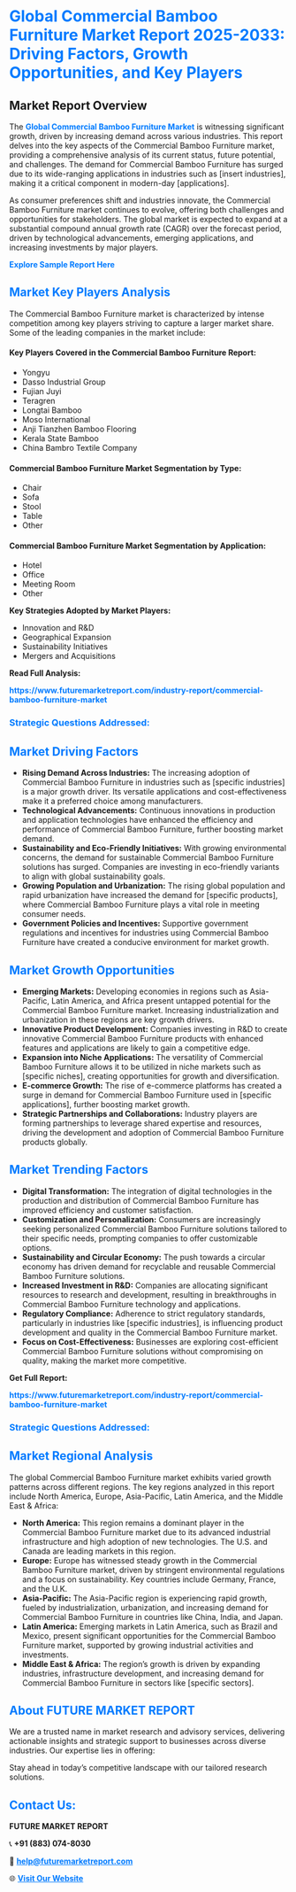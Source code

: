 <h1 style="color: #007BFF;">Global Commercial Bamboo Furniture Market Report 2025-2033: Driving Factors, Growth Opportunities, and Key Players</h1>

<section id="overview">
<h2>Market Report Overview</h2>
<p>The <a href="https://www.futuremarketreport.com/industry-report/commercial-bamboo-furniture-market" style="color: #007BFF; text-decoration: none;"><strong>Global Commercial Bamboo Furniture Market</strong></a> is witnessing significant growth, driven by increasing demand across various industries. This report delves into the key aspects of the Commercial Bamboo Furniture market, providing a comprehensive analysis of its current status, future potential, and challenges. The demand for Commercial Bamboo Furniture has surged due to its wide-ranging applications in industries such as [insert industries], making it a critical component in modern-day [applications].</p>
<p>As consumer preferences shift and industries innovate, the Commercial Bamboo Furniture market continues to evolve, offering both challenges and opportunities for stakeholders. The global market is expected to expand at a substantial compound annual growth rate (CAGR) over the forecast period, driven by technological advancements, emerging applications, and increasing investments by major players.</p>
</section>

<section id="overview">
<p><a href="https://www.futuremarketreport.com/request-sample/reportId=47112" style="color: #007BFF; text-decoration: none;"><strong>Explore Sample Report Here</strong></a></p>
</section>

<section id="key-players">
<h2 style="color: #007BFF;">Market Key Players Analysis</h2>
<p>The Commercial Bamboo Furniture market is characterized by intense competition among key players striving to capture a larger market share. Some of the leading companies in the market include:</p>
<h4>Key Players Covered in the Commercial Bamboo Furniture Report:</h4>
<ul><li>Yongyu</li><li>Dasso Industrial Group</li><li>Fujian Juyi</li><li>Teragren</li><li>Longtai Bamboo</li><li>Moso International</li><li>Anji Tianzhen Bamboo Flooring</li><li>Kerala State Bamboo</li><li>China Bambro Textile Company</li></ul>
<h4>Commercial Bamboo Furniture Market Segmentation by Type:</h4>
<ul><li>Chair</li><li>Sofa</li><li>Stool</li><li>Table</li><li>Other</li></ul>

<h4>Commercial Bamboo Furniture Market Segmentation by Application:</h4>
<ul><li>Hotel</li><li>Office</li><li>Meeting Room</li><li>Other</li></ul>
<p><strong>Key Strategies Adopted by Market Players:</strong></p>
<ul>
<li>Innovation and R&D</li>
<li>Geographical Expansion</li>
<li>Sustainability Initiatives</li>
<li>Mergers and Acquisitions</li>
</ul>
</section>

<section>
<p><strong>Read Full Analysis: </strong></p><a href="https://www.futuremarketreport.com/industry-report/commercial-bamboo-furniture-market" style="color: #007BFF; text-decoration: none;"><strong>https://www.futuremarketreport.com/industry-report/commercial-bamboo-furniture-market</strong></a>
<h3 style="color: #007BFF;">Strategic Questions Addressed:</h3>
</section>

<section id="driving-factors">
<h2 style="color: #007BFF;">Market Driving Factors</h2>
<ul>
<li><strong>Rising Demand Across Industries:</strong> The increasing adoption of Commercial Bamboo Furniture in industries such as [specific industries] is a major growth driver. Its versatile applications and cost-effectiveness make it a preferred choice among manufacturers.</li>
<li><strong>Technological Advancements:</strong> Continuous innovations in production and application technologies have enhanced the efficiency and performance of Commercial Bamboo Furniture, further boosting market demand.</li>
<li><strong>Sustainability and Eco-Friendly Initiatives:</strong> With growing environmental concerns, the demand for sustainable Commercial Bamboo Furniture solutions has surged. Companies are investing in eco-friendly variants to align with global sustainability goals.</li>
<li><strong>Growing Population and Urbanization:</strong> The rising global population and rapid urbanization have increased the demand for [specific products], where Commercial Bamboo Furniture plays a vital role in meeting consumer needs.</li>
<li><strong>Government Policies and Incentives:</strong> Supportive government regulations and incentives for industries using Commercial Bamboo Furniture have created a conducive environment for market growth.</li>
</ul>
</section>

<section id="growth-opportunities">
<h2 style="color: #007BFF;">Market Growth Opportunities</h2>
<ul>
<li><strong>Emerging Markets:</strong> Developing economies in regions such as Asia-Pacific, Latin America, and Africa present untapped potential for the Commercial Bamboo Furniture market. Increasing industrialization and urbanization in these regions are key growth drivers.</li>
<li><strong>Innovative Product Development:</strong> Companies investing in R&D to create innovative Commercial Bamboo Furniture products with enhanced features and applications are likely to gain a competitive edge.</li>
<li><strong>Expansion into Niche Applications:</strong> The versatility of Commercial Bamboo Furniture allows it to be utilized in niche markets such as [specific niches], creating opportunities for growth and diversification.</li>
<li><strong>E-commerce Growth:</strong> The rise of e-commerce platforms has created a surge in demand for Commercial Bamboo Furniture used in [specific applications], further boosting market growth.</li>
<li><strong>Strategic Partnerships and Collaborations:</strong> Industry players are forming partnerships to leverage shared expertise and resources, driving the development and adoption of Commercial Bamboo Furniture products globally.</li>
</ul>
</section>

<section id="trending-factors">
<h2 style="color: #007BFF;">Market Trending Factors</h2>
<ul>
<li><strong>Digital Transformation:</strong> The integration of digital technologies in the production and distribution of Commercial Bamboo Furniture has improved efficiency and customer satisfaction.</li>
<li><strong>Customization and Personalization:</strong> Consumers are increasingly seeking personalized Commercial Bamboo Furniture solutions tailored to their specific needs, prompting companies to offer customizable options.</li>
<li><strong>Sustainability and Circular Economy:</strong> The push towards a circular economy has driven demand for recyclable and reusable Commercial Bamboo Furniture solutions.</li>
<li><strong>Increased Investment in R&D:</strong> Companies are allocating significant resources to research and development, resulting in breakthroughs in Commercial Bamboo Furniture technology and applications.</li>
<li><strong>Regulatory Compliance:</strong> Adherence to strict regulatory standards, particularly in industries like [specific industries], is influencing product development and quality in the Commercial Bamboo Furniture market.</li>
<li><strong>Focus on Cost-Effectiveness:</strong> Businesses are exploring cost-efficient Commercial Bamboo Furniture solutions without compromising on quality, making the market more competitive.</li>
</ul>
</section>

<section>
<p><strong>Get Full Report: </strong></p><a href="https://www.futuremarketreport.com/industry-report/commercial-bamboo-furniture-market" style="color: #007BFF; text-decoration: none;"><strong>https://www.futuremarketreport.com/industry-report/commercial-bamboo-furniture-market</strong></a>
<h3 style="color: #007BFF;">Strategic Questions Addressed:</h3>
</section>


<section id="regional-analysis">
<h2 style="color: #007BFF;">Market Regional Analysis</h2>
<p>The global Commercial Bamboo Furniture market exhibits varied growth patterns across different regions. The key regions analyzed in this report include North America, Europe, Asia-Pacific, Latin America, and the Middle East & Africa:</p>
<ul>
<li><strong>North America:</strong> This region remains a dominant player in the Commercial Bamboo Furniture market due to its advanced industrial infrastructure and high adoption of new technologies. The U.S. and Canada are leading markets in this region.</li>
<li><strong>Europe:</strong> Europe has witnessed steady growth in the Commercial Bamboo Furniture market, driven by stringent environmental regulations and a focus on sustainability. Key countries include Germany, France, and the U.K.</li>
<li><strong>Asia-Pacific:</strong> The Asia-Pacific region is experiencing rapid growth, fueled by industrialization, urbanization, and increasing demand for Commercial Bamboo Furniture in countries like China, India, and Japan.</li>
<li><strong>Latin America:</strong> Emerging markets in Latin America, such as Brazil and Mexico, present significant opportunities for the Commercial Bamboo Furniture market, supported by growing industrial activities and investments.</li>
<li><strong>Middle East & Africa:</strong> The region’s growth is driven by expanding industries, infrastructure development, and increasing demand for Commercial Bamboo Furniture in sectors like [specific sectors].</li>
</ul>
</section>

<footer>
<h2 style="color: #007BFF;">About FUTURE MARKET REPORT</h2>
<p>We are a trusted name in market research and advisory services, delivering actionable insights and strategic support to businesses across diverse industries. Our expertise lies in offering:</p>

<p>Stay ahead in today’s competitive landscape with our tailored research solutions.</p>

<h2 style="color: #007BFF;">Contact Us:</h2>
<p><strong>FUTURE MARKET REPORT</strong></p>
<p>📞 <strong>+91 (883) 074-8030</strong></p>
<p>📧 <strong><a href="mailto:help@futuremarketreport.com" style="color: #007BFF;">help@futuremarketreport.com</a></strong></p>
<p>🌐 <strong><a href="https://www.futuremarketreport.com/" style="color: #007BFF;">Visit Our Website</a></strong></p>
</footer>